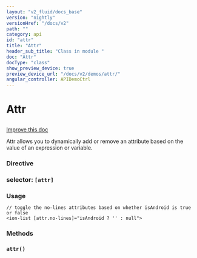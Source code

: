```yaml
---
layout: "v2_fluid/docs_base"
version: "nightly"
versionHref: "/docs/v2"
path: ""
category: api
id: "attr"
title: "Attr"
header_sub_title: "Class in module "
doc: "Attr"
docType: "class"
show_preview_device: true
preview_device_url: "/docs/v2/demos/attr/"
angular_controller: APIDemoCtrl 
---
```










<h1 class="api-title">


Attr






</h1>

<a class="improve-v2-docs" href='http://github.com/driftyco/ionic/edit/2.0/ionic/components/app/id.ts#L64'>
Improve this doc
</a>






<!-- description -->

<p>Attr allows you to dynamically add or remove an attribute based on the value of an expression or variable.</p>


<h3>Directive</h3>
<h3>selector: <code>[attr]</code></h3>
<!-- @usage tag -->

<h3 style="margin-bottom: 7px">Usage</h3>


<pre><code class="lang-html">// toggle the no-lines attributes based on whether isAndroid is true or false
&lt;ion-list [attr.no-lines]=&quot;isAndroid ? &#39;&#39; : null&quot;&gt;
</code></pre>




<!-- @property tags -->


<!-- methods on the class -->

<h3>Methods</h3>

<div id="attr"></div>

<h3>
<code>attr()</code>
  

</h3>










<!-- related link --><!-- end content block -->


<!-- end body block -->

